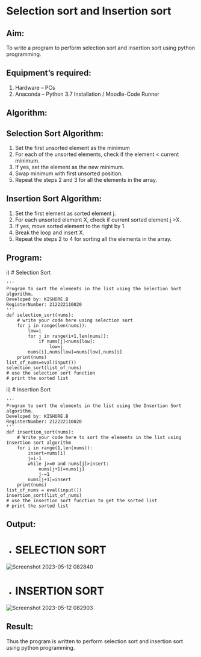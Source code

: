 # Selection sort and Insertion sort
## Aim:
To write a program to perform selection sort and insertion sort using python programming.
## Equipment’s required:
1.	Hardware – PCs
2.	Anaconda – Python 3.7 Installation / Moodle-Code Runner
## Algorithm:
## Selection Sort Algorithm:
1.	Set the first unsorted element as the minimum
2.	For each of the unsorted elements, check if the element < current minimum.
3.	If yes, set the element as the new minimum.
4.	Swap minimum with first unsorted position.
5.	Repeat the steps 2 and 3 for all the elements in the array.
## Insertion Sort Algorithm:
1.	Set the first element as sorted element j.
2.	For each unsorted element X, check if current sorted element j >X.
3.	If yes, move sorted element to the right by 1.
4.	Break the loop and insert X.
5.	Repeat the steps 2 to 4 for sorting all the elements in the array.
## Program:
i)	# Selection Sort
```
''' 
Program to sort the elements in the list using the Selection Sort algorithm.
Developed by: KISHORE.B
RegisterNumber: 212222110020
'''
def selection_sort(nums):
    # write your code here using selection sort
    for i in range(len(nums)):
        low=i
        for j in range(i+1,len(nums)):
            if nums[j]<nums[low]:
                low=j
        nums[i],nums[low]=nums[low],nums[i]
    print(nums)
list_of_nums=eval(input())
selection_sort(list_of_nums)
# use the selection sort function
# print the sorted list
```
ii)	# Insertion Sort
```
''' 
Program to sort the elements in the list using the Insertion Sort algorithm.
Developed by: KISHORE.B
RegisterNumber: 212222110020
'''
def insertion_sort(nums):
    # Write your code here to sort the elements in the list using Insertion sort algorithm
    for i in range(1,len(nums)):
        insert=nums[i]
        j=i-1
        while j>=0 and nums[j]>insert:
            nums[j+1]=nums[j]
            j-=1
        nums[j+1]=insert
    print(nums)
list_of_nums = eval(input())
insertion_sort(list_of_nums)
# use the insertion sort function to get the sorted list
# print the sorted list
```

## Output:
  -  # SELECTION SORT   
![Screenshot 2023-05-12 082840](https://github.com/KISHORE22001263/Sorting-Algorithm/assets/121484538/e9e4b3b0-cae4-4495-847a-7ee79cd37dd6)

  -  # INSERTION SORT
![Screenshot 2023-05-12 082903](https://github.com/KISHORE22001263/Sorting-Algorithm/assets/121484538/0077e55a-e327-4cf3-8b5a-caef98ab6c24)
## Result:
Thus the program is written to perform selection sort and insertion sort using python programming.
